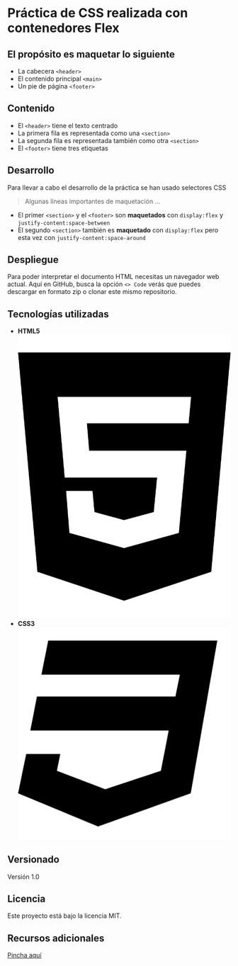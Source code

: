 # Práctica de CSS realizada con contenedores Flex

## El propósito es maquetar lo siguiente

* La cabecera `<header>`
* El contenido principal `<main>`
* Un pie de página `<footer>`

## Contenido

* El `<header>` tiene el texto centrado
* La primera fila es representada como una `<section>`
* La segunda fila es representada también como otra `<section>`
* El `<footer>` tiene tres etiquetas

## Desarrollo

Para llevar a cabo el desarrollo de la práctica se han usado selectores CSS

> Algunas líneas importantes de maquetación ...

* El primer `<section>` y el `<footer>` son **maquetados** con `display:flex` y `justify-content:space-between`
* El segundo `<section>` también es **maquetado** con `display:flex` pero esta vez con `justify-content:space-around`

## Despliegue

Para poder interpretar el documento HTML necesitas un navegador web actual. Aquí en GitHub, busca la opción `<> Code` verás que puedes descargar en formato zip o clonar este mismo repositorio.

## Tecnologías utilizadas

* **HTML5** ![icono](/media/html5-brands-solid.svg)
* **CSS3** ![icono](/media/css3-brands-solid.svg)

## Versionado

Versión 1.0

## Licencia

Este proyecto está bajo la licencia MIT.

## Recursos adicionales

[Pincha aquí](https://github.com/MSBYSergio)

